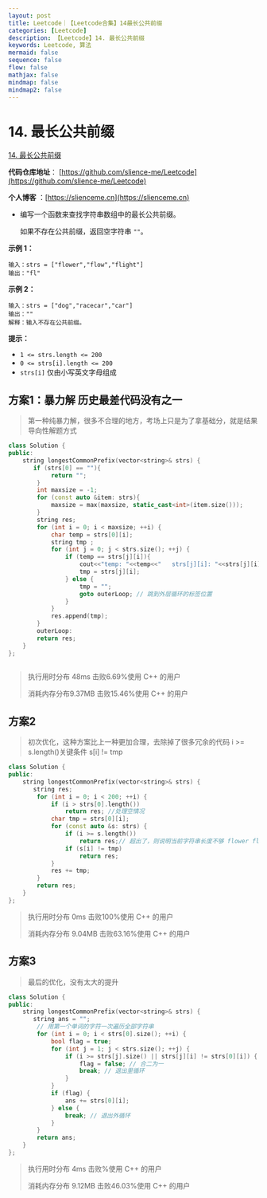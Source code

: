 ```yaml
---
layout: post
title: Leetcode｜【Leetcode合集】14最长公共前缀
categories: [Leetcode]
description: 【Leetcode】14. 最长公共前缀
keywords: Leetcode, 算法
mermaid: false
sequence: false
flow: false
mathjax: false
mindmap: false
mindmap2: false
---
```


# 14. 最长公共前缀

[14. 最长公共前缀](https://leetcode.cn/problems/longest-common-prefix/)

**代码仓库地址**： [https://github.com/slience-me/Leetcode](https://github.com/slience-me/Leetcode)

**个人博客** ：[https://slienceme.cn](https://slienceme.cn)

- 编写一个函数来查找字符串数组中的最长公共前缀。

  如果不存在公共前缀，返回空字符串 `""`。

   

**示例 1：**

```
输入：strs = ["flower","flow","flight"]
输出："fl"
```

**示例 2：**

```
输入：strs = ["dog","racecar","car"]
输出：""
解释：输入不存在公共前缀。
```

 

**提示：**

- `1 <= strs.length <= 200`
- `0 <= strs[i].length <= 200`
- `strs[i]` 仅由小写英文字母组成



## 方案1：暴力解  历史最差代码没有之一

> 第一种纯暴力解，很多不合理的地方，考场上只是为了拿基础分，就是结果导向性解题方式

```cpp
class Solution {
public:
    string longestCommonPrefix(vector<string>& strs) {
       if (strs[0] == ""){
            return "";
        }
        int maxsize = -1;
        for (const auto &item: strs){
            maxsize = max(maxsize, static_cast<int>(item.size()));
        }
        string res;
        for (int i = 0; i < maxsize; ++i) {
            char temp = strs[0][i];
            string tmp ;
            for (int j = 0; j < strs.size(); ++j) {
                if (temp == strs[j][i]){
                    cout<<"temp: "<<temp<<"   strs[j][i]: "<<strs[j][i]<<"  i: "<<i<<" j: "<<j<<endl;
                    tmp = strs[j][i];
                } else {
                    tmp = "";
                    goto outerLoop; // 跳到外层循环的标签位置
                }
            }
            res.append(tmp);
        }
        outerLoop:
        return res;
    }
};
	
```

> 执行用时分布 48ms 击败6.69%使用 C++ 的用户
>
> 消耗内存分布9.37MB 击败15.46%使用 C++ 的用户



## 方案2

> 初次优化，这种方案比上一种更加合理，去除掉了很多冗余的代码
> i >= s.length()关键条件 s[i] != tmp

```cpp
class Solution {
public:
    string longestCommonPrefix(vector<string>& strs) {
       string res;
        for (int i = 0; i < 200; ++i) {
            if (i > strs[0].length())
                return res; //处理空情况
            char tmp = strs[0][i];
            for (const auto &s: strs) {
                if (i >= s.length())
                    return res;// 超出了，则说明当前字符串长度不够 flower flow  i=5 >= 4
                if (s[i] != tmp)
                    return res;
            }
            res += tmp;
        }
        return res;
    }
};
```

> 执行用时分布 0ms 击败100%使用 C++ 的用户
>
> 消耗内存分布 9.04MB 击败63.16%使用 C++ 的用户

## 方案3

> 最后的优化，没有太大的提升


```cpp
class Solution {
public:
    string longestCommonPrefix(vector<string>& strs) {
       string ans = "";
        // 用第一个单词的字符一次遍历全部字符串
        for (int i = 0; i < strs[0].size(); ++i) {
            bool flag = true;
            for (int j = 1; j < strs.size(); ++j) {
                if (i >= strs[j].size() || strs[j][i] != strs[0][i]) {
                    flag = false; // 合二为一
                    break; // 退出里循环
                }
            }
            if (flag) {
                ans += strs[0][i];
            } else {
                break; // 退出外循环
            }
        }
        return ans;
    }
};
```

> 执行用时分布 4ms 击败%使用 C++ 的用户
>
> 消耗内存分布 9.12MB 击败46.03%使用 C++ 的用户

